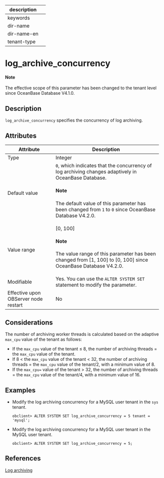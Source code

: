 | description ||
|---|---|
| keywords ||
| dir-name ||
| dir-name-en ||
| tenant-type ||

# log_archive_concurrency

<main id="notice" type='explain'>

<h4>Note</h4>

<p>The effective scope of this parameter has been changed to the tenant level since OceanBase Database V4.1.0. </p>

</main>

## Description

`log_archive_concurrency` specifies the concurrency of log archiving. 

## Attributes

| **Attribute** | **Description** |
| --- | --- |
| Type | Integer |
| Default value | `0`, which indicates that the concurrency of log archiving changes adaptively in OceanBase Database.  <main id="notice" type='explain'><h4>Note</h4><p>The default value of this parameter has been changed from `1` to `0` since OceanBase Database V4.2.0. </p></main> |
| Value range | [0, 100] <main id="notice" type='explain'><h4>Note</h4><p>The value range of this parameter has been changed from [1, 100] to [0, 100] since OceanBase Database V4.2.0. </p></main> |
| Modifiable | Yes. You can use the `ALTER SYSTEM SET` statement to modify the parameter.  |
| Effective upon OBServer node restart | No |

## Considerations

The number of archiving worker threads is calculated based on the adaptive `max_cpu` value of the tenant as follows:

* If the `max_cpu` value of the tenant ≤ 8, the number of archiving threads = the `max_cpu` value of the tenant.
* If 8 < the `max_cpu` value of the tenant < 32, the number of archiving threads = the `max_cpu` value of the tenant/2, with a minimum value of 8.
* If the `max_cpu=` value of the tenant > 32, the number of archiving threads = the `max_cpu` value of the tenant/4, with a minimum value of 16. 

## Examples

* Modify the log archiving concurrency for a MySQL user tenant in the `sys` tenant. 

   ```shell
   obclient> ALTER SYSTEM SET log_archive_concurrency = 5 tenant = 'mysql';
   ```

* Modify the log archiving concurrency for a MySQL user tenant in the MySQL user tenant. 

   ```shell
   obclient> ALTER SYSTEM SET log_archive_concurrency = 5;
   ```

## References

[Log archiving](../../../../600.manage/600.backup-and-recovery/300.log-archive/100.overview-of-log-archive.md)